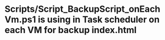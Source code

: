 # Scripts/Script_BackupScript_onEachVm.ps1 is using in Task scheduler on each VM for backup index.html

